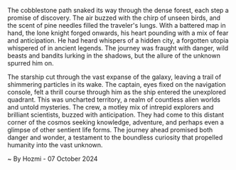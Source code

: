
The cobblestone path snaked its way through the dense forest, each step a promise of discovery. The air buzzed with the chirp of unseen birds, and the scent of pine needles filled the traveler's lungs. With a battered map in hand, the lone knight forged onwards, his heart pounding with a mix of fear and anticipation. He had heard whispers of a hidden city, a forgotten utopia whispered of in ancient legends. The journey was fraught with danger, wild beasts and bandits lurking in the shadows, but the allure of the unknown spurred him on. 

The starship cut through the vast expanse of the galaxy, leaving a trail of shimmering particles in its wake. The captain, eyes fixed on the navigation console, felt a thrill course through him as the ship entered the unexplored quadrant. This was uncharted territory, a realm of countless alien worlds and untold mysteries. The crew, a motley mix of intrepid explorers and brilliant scientists, buzzed with anticipation. They had come to this distant corner of the cosmos seeking knowledge, adventure, and perhaps even a glimpse of other sentient life forms. The journey ahead promised both danger and wonder, a testament to the boundless curiosity that propelled humanity into the vast unknown. 

~ By Hozmi - 07 October 2024
